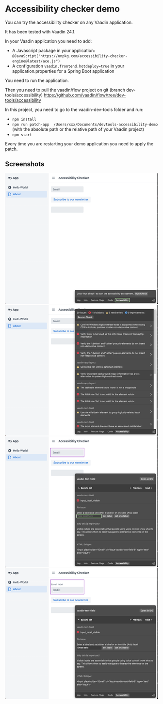 # Accessibility checker demo

You can try the accessibility checker on any Vaadin application.

It has been tested with Vaadin 24.1.

In your Vaadin application you need to add:
- A Javascript package in your application: `@JavaScript("https://unpkg.com/accessibility-checker-engine@latest/ace.js")`
- A configuration `vaadin.frontend.hotdeploy=true` in your application.properties for a Spring Boot application

You need to run the application.

Then you need to pull the vaadin/flow project on git (branch dev-tools/accessibility)
https://github.com/vaadin/flow/tree/dev-tools/accessibility

In this project, you need to go to the vaadin-dev-tools folder and run:
-  `npm install`
-  `npm run patch-app  /Users/xxx/Documents/devtools-accessibility-demo` (with the absolute path or the relative path of your Vaadin project)
-  `npm start`


Every time you are restarting your demo application you need to apply the patch.

## Screenshots

![Screenshot of the application](screenshots/accessibility_screenshot_1.png)
![Screenshot of the application](screenshots/accessibility_screenshot_2.png)
![Screenshot of the application](screenshots/accessibility_screenshot_3.png)
![Screenshot of the application](screenshots/accessibility_screenshot_4.png)